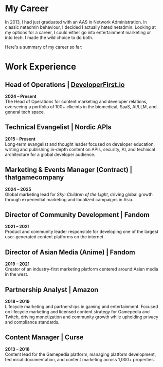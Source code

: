 # My Career
In 2013, I had just graduated with an AAS in Network Administration. In classic netadmin behaviour, I decided I actually hated netadmin. Looking at my options for a career, I could either go into entertainment marketing or into tech. I made the wild choice to do both.

Here's a summary of my career so far:

# Work Experience

## Head of Operations | [DeveloperFirst.io](https://developerfirst.io)
**2024 – Present**  
The Head of Operations for content marketing and developer relations, overseeing a portfolio of 100+ clkeints in the biomedical, SaaS, AI/LLM, and general tech space.

## Technical Evangelist | Nordic APIs  
**2015 – Present**  
Long-term evangelist and thought leader focused on developer education, writing and publishing in-depth content on APIs, security, AI, and technical architecture for a global developer audience.

## Marketing & Events Manager (Contract) | thatgamecompany  
**2024 – 2025**  
Global marketing lead for *Sky: Children of the Light*, driving global growth through experiential marketing and localized campaigns in Asia.

## Director of Community Development | Fandom  
**2021 – 2021**  
Product and community leader responsible for developing one of the largest user-generated content platforms on the internet.

## Director of Asian Media (Anime) | Fandom  
**2019 – 2021**  
Creator of an industry-first marketing platform centered around Asian media in the west.

## Partnership Analyst | Amazon  
**2018 – 2019**  
Lifecycle marketing and partnerships in gaming and entertainment.
Focused on lifecycle marketing and licensed content strategy for Gamepedia and Twitch, driving monetization and community growth while upholding privacy and compliance standards.

## Content Manager | Curse  
**2013 – 2018**  
Content lead for the Gamepedia platform, managing platform development, technical documentation, and content marketing across 1,000+ properties.
